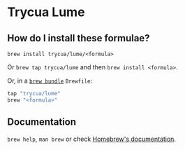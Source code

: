 # Trycua Lume

## How do I install these formulae?

`brew install trycua/lume/<formula>`

Or `brew tap trycua/lume` and then `brew install <formula>`.

Or, in a [`brew bundle`](https://github.com/Homebrew/homebrew-bundle) `Brewfile`:

```ruby
tap "trycua/lume"
brew "<formula>"
```

## Documentation

`brew help`, `man brew` or check [Homebrew's documentation](https://docs.brew.sh).
